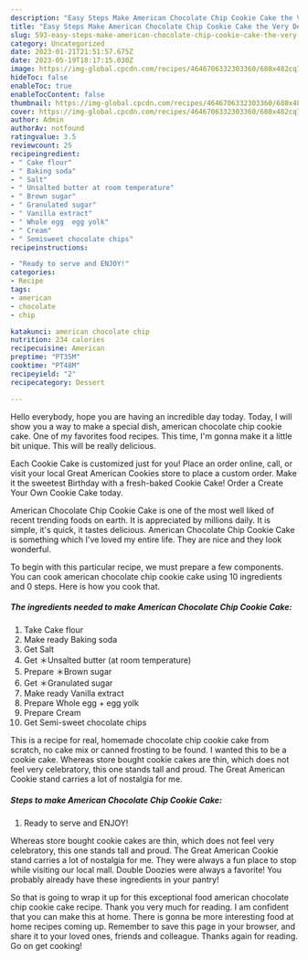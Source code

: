 ```yaml
---
description: "Easy Steps Make American Chocolate Chip Cookie Cake the Very Delicious}"
title: "Easy Steps Make American Chocolate Chip Cookie Cake the Very Delicious}"
slug: 593-easy-steps-make-american-chocolate-chip-cookie-cake-the-very-delicious
category: Uncategorized
date: 2023-01-21T21:51:57.675Z
date: 2023-05-19T18:17:15.030Z
image: https://img-global.cpcdn.com/recipes/4646706332303360/680x482cq70/american-chocolate-chip-cookie-cake-recipe-main-photo.jpg
hideToc: false
enableToc: true
enableTocContent: false
thumbnail: https://img-global.cpcdn.com/recipes/4646706332303360/680x482cq70/american-chocolate-chip-cookie-cake-recipe-main-photo.jpg
cover: https://img-global.cpcdn.com/recipes/4646706332303360/680x482cq70/american-chocolate-chip-cookie-cake-recipe-main-photo.jpg
author: Admin
authorAv: notfound
ratingvalue: 3.5
reviewcount: 25
recipeingredient:
- " Cake flour"
- " Baking soda"
- " Salt"
- " Unsalted butter at room temperature"
- " Brown sugar"
- " Granulated sugar"
- " Vanilla extract"
- " Whole egg  egg yolk"
- " Cream"
- " Semisweet chocolate chips"
recipeinstructions:

- "Ready to serve and ENJOY!"
categories:
- Recipe
tags:
- american
- chocolate
- chip

katakunci: american chocolate chip 
nutrition: 234 calories
recipecuisine: American
preptime: "PT35M"
cooktime: "PT48M"
recipeyield: "2"
recipecategory: Dessert

---
```



Hello everybody, hope you are having an incredible day today. Today, I will show you a way to make a special dish, american chocolate chip cookie cake. One of my favorites food recipes. This time, I'm gonna make it a little bit unique. This will be really delicious.

Each Cookie Cake is customized just for you! Place an order online, call, or visit your local Great American Cookies store to place a custom order. Make it the sweetest Birthday with a fresh-baked Cookie Cake! Order a Create Your Own Cookie Cake today.

American Chocolate Chip Cookie Cake is one of the most well liked of recent trending foods on earth. It is appreciated by millions daily. It is simple, it's quick, it tastes delicious. American Chocolate Chip Cookie Cake is something which I've loved my entire life. They are nice and they look wonderful.


To begin with this particular recipe, we must prepare a few components. You can cook american chocolate chip cookie cake using 10 ingredients and 0 steps. Here is how you cook that.

<!--inarticleads1-->

##### The ingredients needed to make American Chocolate Chip Cookie Cake:

1. Take  Cake flour
1. Make ready  Baking soda
1. Get  Salt
1. Get  ＊Unsalted butter (at room temperature)
1. Prepare  ＊Brown sugar
1. Get  ＊Granulated sugar
1. Make ready  Vanilla extract
1. Prepare  Whole egg + egg yolk
1. Prepare  Cream
1. Get  Semi-sweet chocolate chips


This is a recipe for real, homemade chocolate chip cookie cake from scratch, no cake mix or canned frosting to be found. I wanted this to be a cookie cake. Whereas store bought cookie cakes are thin, which does not feel very celebratory, this one stands tall and proud. The Great American Cookie stand carries a lot of nostalgia for me. 

<!--inarticleads2-->

##### Steps to make American Chocolate Chip Cookie Cake:


1. Ready to serve and ENJOY!

Whereas store bought cookie cakes are thin, which does not feel very celebratory, this one stands tall and proud. The Great American Cookie stand carries a lot of nostalgia for me. They were always a fun place to stop while visiting our local mall. Double Doozies were always a favorite! You probably already have these ingredients in your pantry! 

So that is going to wrap it up for this exceptional food american chocolate chip cookie cake recipe. Thank you very much for reading. I am confident that you can make this at home. There is gonna be more interesting food at home recipes coming up. Remember to save this page in your browser, and share it to your loved ones, friends and colleague. Thanks again for reading. Go on get cooking!
